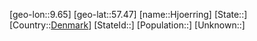 ﻿---
location: [57.47,9.65]
type: City
tags:
- geo/City


SpocWebEntityId: 30959
isDeleted: false
confidential: public

---
[geo-lon::9.65]
[geo-lat::57.47]
[name::Hjoerring]
[State::]
[Country::[Denmark](geo/Continent/Europe/Denmark.md)]
[StateId::]
[Population::]
[Unknown::]

